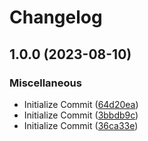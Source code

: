 # Changelog

## 1.0.0 (2023-08-10)


### Miscellaneous

* Initialize Commit ([64d20ea](https://github.com/xihan123/AGE/commit/64d20ea28019fbc63a50c3672fc12957f8df0014))
* Initialize Commit ([3bbdb9c](https://github.com/xihan123/AGE/commit/3bbdb9c50e78d381d6bcf84827c6e4d45d141812))
* Initialize Commit ([36ca33e](https://github.com/xihan123/AGE/commit/36ca33e3575670f5ab7892d9ac49b83aff2223cc))
